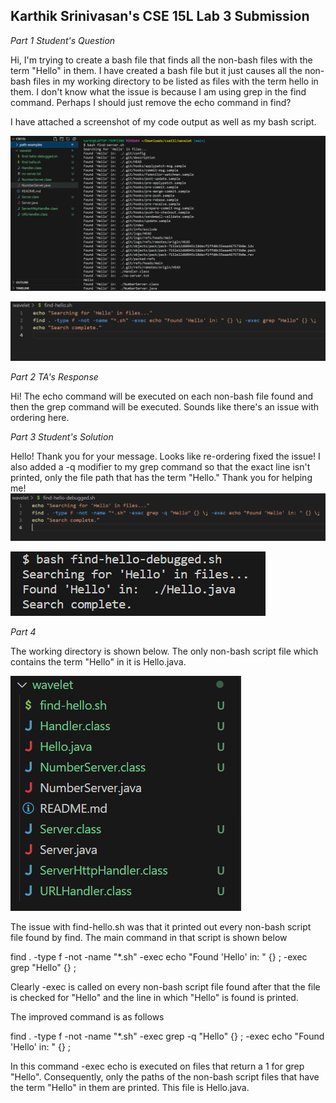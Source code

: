 ## Karthik Srinivasan's CSE 15L Lab 3 Submission

*Part 1 Student's Question*

Hi, I'm trying to create a bash file that finds all the non-bash files with the term "Hello" in them. I have created a bash file but it just causes all the non-bash files in my working directory to be listed as files with the term hello in them. I don't know what the issue is because I am using grep in the find command. Perhaps I should just remove the echo command in find?

I have attached a screenshot of my code output as well as my bash script.

![Image](CSE15LLab5Pic1.png)

![Image](CSE15LLab5Pic2.png)

*Part 2 TA's Response*

Hi! The echo command will be executed on each non-bash file found and then the grep command will be executed. Sounds like there's an issue with ordering here.

*Part 3 Student's Solution*

Hello! Thank you for your message. Looks like re-ordering fixed the issue! I also added a -q modifier to my grep command so that the exact line isn't printed, only the file path that has the term "Hello." Thank you for helping me!
![Image](CSE15LLab5Pic3.png)

![Image](CSE15LLab5Pic6.png)


*Part 4*

The working directory is shown below. The only non-bash script file which contains the term "Hello" in it is Hello.java.

![Image](CSE15LLab5Pic4.png)

The issue with find-hello.sh was that it printed out every non-bash script file found by find. The main command in that script is shown below

  find . -type f -not -name "*.sh" -exec echo "Found 'Hello' in: " {} \; -exec grep "Hello" {} \; 

Clearly -exec is called on every non-bash script file found after that the file is checked for "Hello" and the line in which "Hello" is found is printed.

The improved command is as follows

  find . -type f -not -name "*.sh" -exec grep -q "Hello" {} \; -exec echo "Found 'Hello' in: " {} \;

In this command -exec echo is executed on files that return a 1 for grep "Hello". Consequently, only the paths of the non-bash script files that have the term "Hello" in them are printed. This file is Hello.java.
